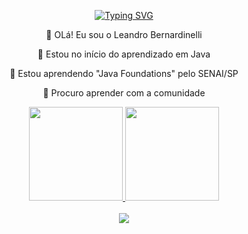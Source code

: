 <p align="center">
  <a href="https://git.io/typing-svg">
    <img src="https://readme-typing-svg.demolab.com?font=Fira+Code&weight=600&size=25&pause=1000&color=ffffff&random=false&width=435&height=40&lines=Ol%C3%A1%2C+sou+o+Leandro!!!+%E2%98%95%F0%9F%92%BB" alt="Typing SVG">
  </a>
</p>

<div align="center">


 👋 OLá! Eu sou o Leandro Bernardinelli
 
 👀 Estou no início do aprendizado em Java
 
 🌱 Estou aprendendo "Java Foundations" pelo SENAI/SP
 
 💞️ Procuro aprender com a comunidade
 


</div>
<div align="center">
  <a href="https://github.com/LeandroBernardinelli">
  <img height="150em" src="https://github-readme-stats.vercel.app/api?username=LeandroBernardinelli&show_icons=true&theme=dark&include_all_commits=true&count_private=true"/>
  <img height="150em" src="https://github-readme-stats.vercel.app/api/top-langs/?username=LeandroBernardinelli&layout=compact&langs_count=7&theme=dark"/>
</div>

<div style="display: inline_block" align="center"><br>
<a href="https://www.linkedin.com/in/leandro-bernardinelli-b8a443302/"><img src="https://img.shields.io/badge/-LinkedIn-%230077B5?style=for-the-badge&logo=linkedin&logoColor=white"></a> 
